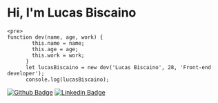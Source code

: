 # Hi, I'm Lucas Biscaino

```
<pre>
function dev(name, age, work) {
        this.name = name;
        this.age = age;
        this.work = work;
      }
      let lucasBiscaino = new dev('Lucas Biscaino', 28, 'Front-end developer');
      console.log(lucasBiscaino);
```
</pre>

[![Github Badge](https://img.shields.io/badge/-Github-000?style=flat-square&logo=Github&logoColor=white&link=https://github.com/lucasab)](https://github.com/lucasab)
[![Linkedin Badge](https://img.shields.io/badge/-LinkedIn-blue?style=flat-square&logo=Linkedin&logoColor=white&link=https://www.linkedin.com/in/lucas-bisacino-alves-72145170/)](https://www.linkedin.com/in/lucas-bisacino-alves-72145170/)
